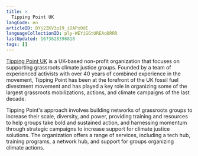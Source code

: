 ```yaml
---
title: >
  Tipping Point UK
langCode: en
articleID: BYj2ZKV3pI9_iOAPx0dE
languageCollectionID: ply-WEYiGGtUREAoDRRR
lastUpdated: 1673628396818
tags: []
---
```


[Tipping Point UK](https://tippingpointuk.org/) is a UK-based non-profit organization that focuses on supporting grassroots climate justice groups. Founded by a team of experienced activists with over 40 years of combined experience in the movement, Tipping Point has been at the forefront of the UK fossil fuel divestment movement and has played a key role in organizing some of the largest grassroots mobilizations, actions, and climate campaigns of the last decade.

Tipping Point's approach involves building networks of grassroots groups to increase their scale, diversity, and power, providing training and resources to help groups take bold and sustained action, and harnessing momentum through strategic campaigns to increase support for climate justice solutions. The organization offers a range of services, including a tech hub, training programs, a network hub, and support for groups organizing climate actions.